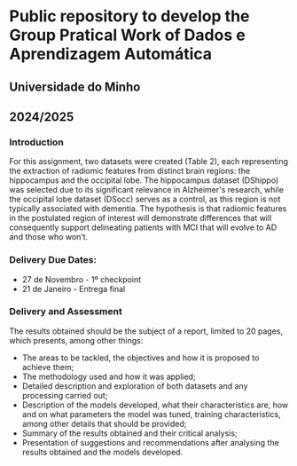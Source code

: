 # Public repository to develop the Group Pratical Work of Dados e Aprendizagem Automática
## Universidade do Minho 
## 2024/2025
### Introduction
For this assignment, two datasets were created (Table 2), each representing the extraction of radiomic features from
distinct brain regions: the hippocampus and the occipital lobe. The hippocampus dataset (DShippo) was selected due to
its significant relevance in Alzheimer's research, while the occipital lobe dataset (DSocc) serves as a control, as this region
is not typically associated with dementia. The hypothesis is that radiomic features in the postulated region of interest
will demonstrate differences that will consequently support delineating patients with MCI that will evolve to AD and
those who won’t.
### Delivery Due Dates:
* 27 de Novembro - 1º checkpoint
* 21 de Janeiro - Entrega final
### Delivery and Assessment
The results obtained should be the subject of a report, limited to 20 pages, which presents, among other things:
* The areas to be tackled, the objectives and how it is proposed to achieve them;
* The methodology used and how it was applied;
* Detailed description and exploration of both datasets and any processing carried out;
* Description of the models developed, what their characteristics are, how and on what parameters the model
was tuned, training characteristics, among other details that should be provided;
* Summary of the results obtained and their critical analysis;
* Presentation of suggestions and recommendations after analysing the results obtained and the models
developed.
